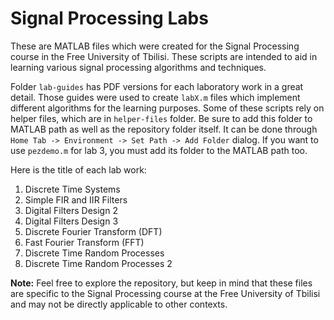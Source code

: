 # Signal Processing Labs

These are MATLAB files which were created for the Signal Processing course in the Free University of Tbilisi. 
These scripts are intended to aid in learning various signal processing algorithms and techniques.

Folder `lab-guides` has PDF versions for each laboratory work in a great detail. Those guides were used to create 
`labX.m` files which implement different algorithms for the learning purposes. Some of these scripts rely on helper files, which are in `helper-files` folder. Be sure to add this folder to MATLAB path as well as the repository folder itself. It can be done through `Home Tab -> Environment -> Set Path -> Add Folder` dialog. If you want to use `pezdemo.m` for lab 3, 
you must add its folder to the MATLAB path too.
 
 Here is the title of each lab work:
 1. Discrete Time Systems
 2. Simple FIR and IIR Filters
 3. Digital Filters Design 2
 4. Digital Filters Design 3
 5. Discrete Fourier Transform (DFT)
 6. Fast Fourier Transform (FFT)
 7. Discrete Time Random Processes
 8. Discrete Time Random Processes 2

**Note:** Feel free to explore the repository, but keep in mind that these files are specific to the 
Signal Processing course at the Free University of Tbilisi and may not be directly applicable to other contexts.
